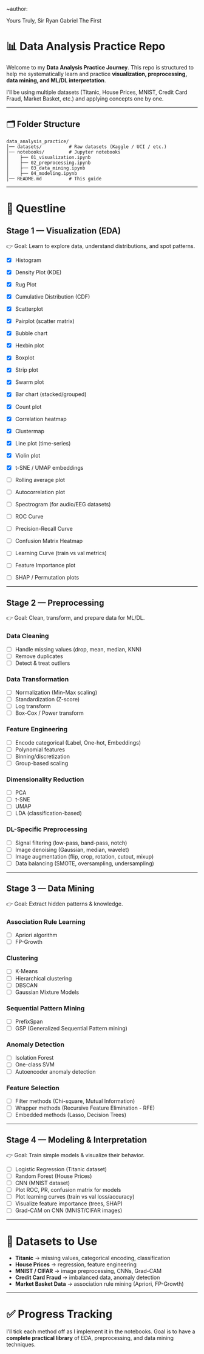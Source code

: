 ~author: 

Yours Truly,
Sir Ryan Gabriel The First

# 📊 Data Analysis Practice Repo

Welcome to my **Data Analysis Practice Journey**.
This repo is structured to help me systematically learn and practice **visualization, preprocessing, data mining, and ML/DL interpretation**.

I’ll be using multiple datasets (Titanic, House Prices, MNIST, Credit Card Fraud, Market Basket, etc.) and applying concepts one by one.

---

## 🗂 Folder Structure

```
data_analysis_practice/
│── datasets/          # Raw datasets (Kaggle / UCI / etc.)
│── notebooks/         # Jupyter notebooks
│    ├── 01_visualization.ipynb
│    ├── 02_preprocessing.ipynb
│    ├── 03_data_mining.ipynb
│    ├── 04_modeling.ipynb
│── README.md          # This guide
```

---

# 🎯 Questline

## **Stage 1 — Visualization (EDA)**

👉 Goal: Learn to explore data, understand distributions, and spot patterns.

* [x] Histogram
* [x] Density Plot (KDE)
* [x] Rug Plot
* [x] Cumulative Distribution (CDF)
* [x] Scatterplot
* [x] Pairplot (scatter matrix)
* [x] Bubble chart
* [x] Hexbin plot
* [x] Boxplot
* [x] Strip plot
* [x] Swarm plot
* [x] Bar chart (stacked/grouped)
* [x] Count plot
* [x] Correlation heatmap
* [x] Clustermap
* [x] Line plot (time-series)
* [x] Violin plot
* [x] t-SNE / UMAP embeddings
* [ ] Rolling average plot
* [ ] Autocorrelation plot
* [ ] Spectrogram (for audio/EEG datasets)
* [ ] ROC Curve
* [ ] Precision-Recall Curve
* [ ] Confusion Matrix Heatmap
* [ ] Learning Curve (train vs val metrics)
* [ ] Feature Importance plot
* [ ] SHAP / Permutation plots


---

## **Stage 2 — Preprocessing**

👉 Goal: Clean, transform, and prepare data for ML/DL.

### Data Cleaning

* [ ] Handle missing values (drop, mean, median, KNN)
* [ ] Remove duplicates
* [ ] Detect & treat outliers

### Data Transformation

* [ ] Normalization (Min-Max scaling)
* [ ] Standardization (Z-score)
* [ ] Log transform
* [ ] Box-Cox / Power transform

### Feature Engineering

* [ ] Encode categorical (Label, One-hot, Embeddings)
* [ ] Polynomial features
* [ ] Binning/discretization
* [ ] Group-based scaling

### Dimensionality Reduction

* [ ] PCA
* [ ] t-SNE
* [ ] UMAP
* [ ] LDA (classification-based)

### DL-Specific Preprocessing

* [ ] Signal filtering (low-pass, band-pass, notch)
* [ ] Image denoising (Gaussian, median, wavelet)
* [ ] Image augmentation (flip, crop, rotation, cutout, mixup)
* [ ] Data balancing (SMOTE, oversampling, undersampling)

---

## **Stage 3 — Data Mining**

👉 Goal: Extract hidden patterns & knowledge.

### Association Rule Learning

* [ ] Apriori algorithm
* [ ] FP-Growth

### Clustering

* [ ] K-Means
* [ ] Hierarchical clustering
* [ ] DBSCAN
* [ ] Gaussian Mixture Models

### Sequential Pattern Mining

* [ ] PrefixSpan
* [ ] GSP (Generalized Sequential Pattern mining)

### Anomaly Detection

* [ ] Isolation Forest
* [ ] One-class SVM
* [ ] Autoencoder anomaly detection

### Feature Selection

* [ ] Filter methods (Chi-square, Mutual Information)
* [ ] Wrapper methods (Recursive Feature Elimination - RFE)
* [ ] Embedded methods (Lasso, Decision Trees)

---

## **Stage 4 — Modeling & Interpretation**

👉 Goal: Train simple models & visualize their behavior.

* [ ] Logistic Regression (Titanic dataset)
* [ ] Random Forest (House Prices)
* [ ] CNN (MNIST dataset)
* [ ] Plot ROC, PR, confusion matrix for models
* [ ] Plot learning curves (train vs val loss/accuracy)
* [ ] Visualize feature importance (trees, SHAP)
* [ ] Grad-CAM on CNN (MNIST/CIFAR images)

---

# 🚀 Datasets to Use

* **Titanic** → missing values, categorical encoding, classification
* **House Prices** → regression, feature engineering
* **MNIST / CIFAR** → image preprocessing, CNNs, Grad-CAM
* **Credit Card Fraud** → imbalanced data, anomaly detection
* **Market Basket Data** → association rule mining (Apriori, FP-Growth)

---

# ✅ Progress Tracking

I’ll tick each method off as I implement it in the notebooks.
Goal is to have a **complete practical library** of EDA, preprocessing, and data mining techniques.


